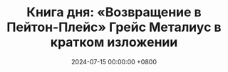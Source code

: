 ---
title: "Книга дня: «Возвращение в Пейтон-Плейс» Грейс Металиус в кратком изложении"
description: >-
  🏡 «Возвращение в Пейтон-Плейс» — продолжение культовой серии, погружающее читателя в драматическую жизнь жителей маленького городка, где скрываются тайны, любовь и семейные драмы. Раскройте секреты Пейтон-Плейс! Обзор драмы Грейс Металиус: скандалы, страсти и человеческая природа.
date: 2024-07-15 00:00:00 +0800
categories: [Мышление, Конспекты-книг]
tags:
  [
    возвращение-в-пейтон-плейс,
    грейс-металиус,
    жизнь-маленького-города,
    драма,
    художественная-литература,
    скандалы,
    отношения,
    взросление,
    запретная-любовь,
    литературная-классика,
    семейные-тайны,
    женская-литература
  ]
image:
alt: Обложка книги Возвращение в Пейтон-Плейс Грейс Металиус
fallback:
  -
  -
---